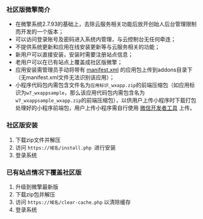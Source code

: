 ### 社区版微擎简介
* 在微擎系统2.7.93的基础上，去除云服务相关功能后放开创始人后台管理限制而开发的一个版本；
* 可以访问登录账号及密码进入系统内管理，与云控制台无任何牵连；
* 不提供系统更新和应用在线安装更新等与云服务相关的功能；
* 新用户可以直接安装，安装时需要注册站点信息；
* 老用户可以在已有站点上覆盖成社区版微擎；
* 应用安装需管理员手动将带有 [manifest.xml](https://wiki.w7.com/document/35/1525) 的应用包上传到addons目录下（无manifest.xml文件无法识别该应用）；
* 小程序代码包内需包含文件名为```应用标识_wxapp.zip```的前端压缩包（如应用标识为```w7_wxappsample```，那么该应用代码包内需包含名为```w7_wxappsample_wxapp.zip```的前端压缩包），以供用户上传小程序时下载打包处理好的小程序前端包，用户上传小程序需自行使用 [微信开发者工具](https://developers.weixin.qq.com/miniprogram/dev/devtools/stable.html) 上传。

### 社区版安装
1. 下载zip文件并解压
2. 访问 ```https://域名/install.php ```进行安装
3. 登录系统

### 已有站点情况下覆盖社区版
1. 升级到微擎最新版
2. 下载zip包并解压
3. 访问 ```https://域名/clear-cache.php``` 以清除缓存
4. 登录系统
